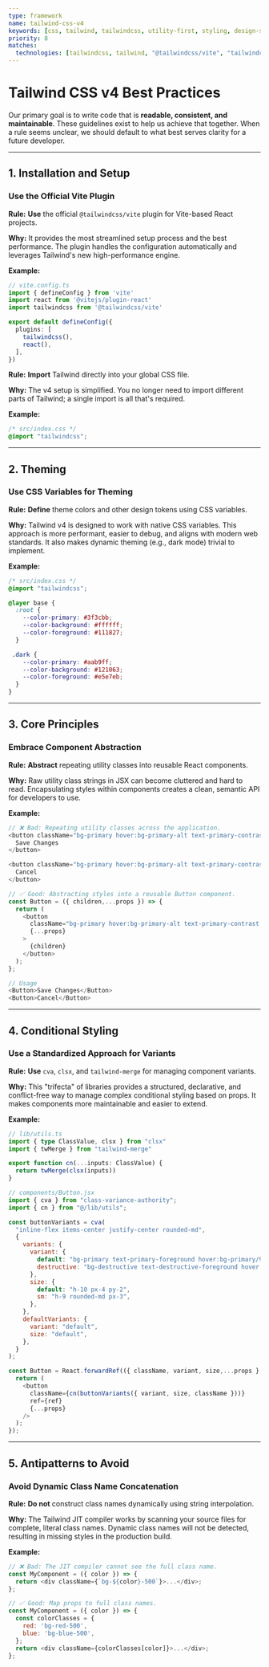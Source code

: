 ```yaml
---
type: framework
name: tailwind-css-v4
keywords: [css, tailwind, tailwindcss, utility-first, styling, design-system, v4, vite]
priority: 8
matches:
  technologies: [tailwindcss, tailwind, "@tailwindcss/vite", "tailwindcss/vite"]
---
```


# Tailwind CSS v4 Best Practices

Our primary goal is to write code that is **readable, consistent, and maintainable**. These guidelines exist to help us achieve that together. When a rule seems unclear, we should default to what best serves clarity for a future developer.

---

## 1. Installation and Setup

### **Use the Official Vite Plugin**

**Rule:** **Use** the official `@tailwindcss/vite` plugin for Vite-based React projects.

**Why:** It provides the most streamlined setup process and the best performance. The plugin handles the configuration automatically and leverages Tailwind's new high-performance engine.

**Example:**

```typescript
// vite.config.ts
import { defineConfig } from 'vite'
import react from '@vitejs/plugin-react'
import tailwindcss from '@tailwindcss/vite'

export default defineConfig({
  plugins: [
    tailwindcss(),
    react(),
  ],
})
```

**Rule:** **Import** Tailwind directly into your global CSS file.

**Why:** The v4 setup is simplified. You no longer need to import different parts of Tailwind; a single import is all that's required.

**Example:**

```css
/* src/index.css */
@import "tailwindcss";
```

---

## 2. Theming

### **Use CSS Variables for Theming**

**Rule:** **Define** theme colors and other design tokens using CSS variables.

**Why:** Tailwind v4 is designed to work with native CSS variables. This approach is more performant, easier to debug, and aligns with modern web standards. It also makes dynamic theming (e.g., dark mode) trivial to implement.

**Example:**

```css
/* src/index.css */
@import "tailwindcss";

@layer base {
  :root {
    --color-primary: #3f3cbb;
    --color-background: #ffffff;
    --color-foreground: #111827;
  }

 .dark {
    --color-primary: #aab9ff;
    --color-background: #121063;
    --color-foreground: #e5e7eb;
  }
}
```

---

## 3. Core Principles

### **Embrace Component Abstraction**

**Rule:** **Abstract** repeating utility classes into reusable React components.

**Why:** Raw utility class strings in JSX can become cluttered and hard to read. Encapsulating styles within components creates a clean, semantic API for developers to use.

**Example:**

```javascript
// ❌ Bad: Repeating utility classes across the application.
<button className="bg-primary hover:bg-primary-alt text-primary-contrast py-2 px-4 rounded">
  Save Changes
</button>

<button className="bg-primary hover:bg-primary-alt text-primary-contrast py-2 px-4 rounded">
  Cancel
</button>

// ✅ Good: Abstracting styles into a reusable Button component.
const Button = ({ children,...props }) => {
  return (
    <button
      className="bg-primary hover:bg-primary-alt text-primary-contrast py-2 px-4 rounded"
      {...props}
    >
      {children}
    </button>
  );
};

// Usage
<Button>Save Changes</Button>
<Button>Cancel</Button>
```

---

## 4. Conditional Styling

### **Use a Standardized Approach for Variants**

**Rule:** **Use** `cva`, `clsx`, and `tailwind-merge` for managing component variants.

**Why:** This "trifecta" of libraries provides a structured, declarative, and conflict-free way to manage complex conditional styling based on props. It makes components more maintainable and easier to extend.

**Example:**

```typescript
// lib/utils.ts
import { type ClassValue, clsx } from "clsx"
import { twMerge } from "tailwind-merge"

export function cn(...inputs: ClassValue) {
  return twMerge(clsx(inputs))
}
```

```javascript
// components/Button.jsx
import { cva } from "class-variance-authority";
import { cn } from "@/lib/utils";

const buttonVariants = cva(
  "inline-flex items-center justify-center rounded-md",
  {
    variants: {
      variant: {
        default: "bg-primary text-primary-foreground hover:bg-primary/90",
        destructive: "bg-destructive text-destructive-foreground hover:bg-destructive/90",
      },
      size: {
        default: "h-10 px-4 py-2",
        sm: "h-9 rounded-md px-3",
      },
    },
    defaultVariants: {
      variant: "default",
      size: "default",
    },
  }
);

const Button = React.forwardRef(({ className, variant, size,...props }, ref) => {
  return (
    <button
      className={cn(buttonVariants({ variant, size, className }))}
      ref={ref}
      {...props}
    />
  );
});
```

---

## 5. Antipatterns to Avoid

### **Avoid Dynamic Class Name Concatenation**

**Rule:** **Do not** construct class names dynamically using string interpolation.

**Why:** The Tailwind JIT compiler works by scanning your source files for complete, literal class names. Dynamic class names will not be detected, resulting in missing styles in the production build.

**Example:**

```javascript
// ❌ Bad: The JIT compiler cannot see the full class name.
const MyComponent = ({ color }) => {
  return <div className={`bg-${color}-500`}>...</div>;
};

// ✅ Good: Map props to full class names.
const MyComponent = ({ color }) => {
  const colorClasses = {
    red: 'bg-red-500',
    blue: 'bg-blue-500',
  };
  return <div className={colorClasses[color]}>...</div>;
};
```
